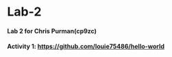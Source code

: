 # Lab-2

#### Lab 2 for Chris Purman(cp9zc)
#### Activity 1: https://github.com/louie75486/hello-world
